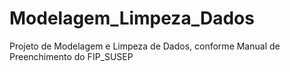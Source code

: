 # Modelagem_Limpeza_Dados
Projeto de Modelagem e Limpeza de Dados, conforme Manual de Preenchimento do FIP_SUSEP
